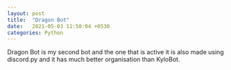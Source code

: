 ```yaml
---
layout: post
title:  "Dragon Bot"
date:   2021-05-03 11:50:04 +0530
categories: Python
---
```


Dragon Bot is my second bot and the one that is active it is also made using discord.py and it has much better organisation than KyloBot.

